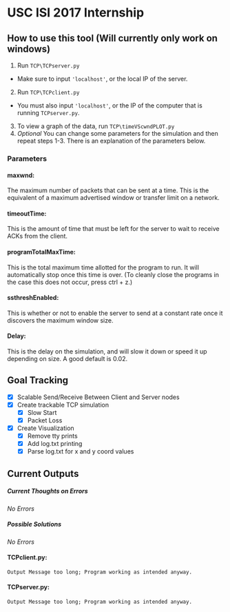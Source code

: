 # USC ISI 2017 Internship

## How to use this tool (Will currently only work on windows)
1. Run `TCP\TCPserver.py`
  - Make sure to input `'localhost'`, or the local IP of the server.
2. Run `TCP\TCPclient.py`
  - You must also input `'localhost'`, or the IP of the computer that is running `TCPserver.py`.
3. To view a graph of the data, run `TCP\timeVScwndPLOT.py`
4. *Optional* You can change some parameters for the simulation and then repeat steps 1-3. There is an explanation of the parameters below.

### Parameters
#### maxwnd: 
The maximum number of packets that can be sent at a time. This is the equivalent of a maximum advertised window or transfer limit on a network.

#### timeoutTime:
This is the amount of time that must be left for the server to wait to receive ACKs from the client.

#### programTotalMaxTime:
This is the total maximum time allotted for the program to run. It will automatically stop once this time is over.
(To cleanly close the programs in the case this does not occur, press ctrl + z.)

#### ssthreshEnabled:
This is whether or not to enable the server to send at a constant rate once it discovers the maximum window size.

#### Delay:
This is the delay on the simulation, and will slow it down or speed it up depending on size. A good default is 0.02.

## Goal Tracking
- [x] Scalable Send/Receive Between Client and Server nodes
- [x] Create trackable TCP simulation
  - [x] Slow Start
  - [x] Packet Loss
- [x] Create Visualization
  - [x] Remove tty prints
  - [x] Add log.txt printing
  - [x] Parse log.txt for x and y coord values

## Current Outputs

##### Current Thoughts on Errors
  *No Errors*
  
##### Possible Solutions
  *No Errors* 

#### TCPclient.py:
```
Output Message too long; Program working as intended anyway.
```

#### TCPserver.py:
```
Output Message too long; Program working as intended anyway.
```

